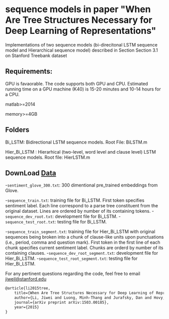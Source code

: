 # sequence models in paper "When Are Tree Structures Necessary for Deep Learning of Representations"

Implementations of two sequence models (bi-direcitonal LSTM sequence model and Hierarchical sequence model) described in Section Section 3.1 on Stanford Treebank dataset

## Requirements:
GPU is favaorable. The code supports both GPU and CPU. Estimated running time on a GPU machine (K40) is 15-20 minutes and 10-14 hours for a CPU.

matlab>=2014

memory>=4GB

## Folders

Bi_LSTM: Bidirectional LSTM sequence models. Root File: BiLSTM.m

Hier_Bi_LSTM : Hierarhical (two-level, word level and clause level) LSTM sequence models. Root file: HierLSTM.m

## DownLoad [Data](http://cs.stanford.edu/~bdlijiwei/data_sentiment.tar)
-`sentiment_glove_300.txt`: 300 dimentional pre_trained embeddings from Glove.

-`sequence_train.txt`: training file for Bi_LSTM. First token specifies sentiment label. Each line correspond to a parse tree constituent from the original dataset. Lines are ordered by number of its containing tokens. 
-`sequence_dev_root.txt`: development file for Bi_LSTM.
-`sequence_test_root.txt`: testing file for Bi_LSTM.

-`sequence_train_segment.txt`: training file for Hier_Bi_LSTM with original sequences being broken into a chunk of clause-like units upon punctuations (i.e., period, comma and question mark). First token in the first line of each chunk specifies current sentiment label. Chunks are orderd by number of its containing clauses.
-`sequence_dev_root_segment.txt`: development file for Hier_Bi_LSTM.
-`sequence_test_root_segment.txt`: testing file for Hier_Bi_LSTM.

For any pertinent questions regarding the code, feel free to email jiweil@stanford.edu

```latex
@article{li2015tree,
    title={When Are Tree Structures Necessary for Deep Learning of Representations?},
    author={Li, Jiwei and Luong, Minh-Thang and Jurafsky, Dan and Hovy, Eudard},
    journal={arXiv preprint arXiv:1503.00185},
    year={2015}
}
```
